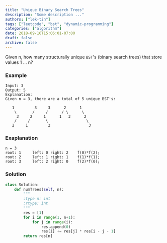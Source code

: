 ```yaml
---
title: "Unique Binary Search Trees"
description: "Some description ..."
authors: ["lek-tin"]
tags: ["leetcode", "bst", "dynamic-programming"]
categories: ["algorithm"]
date: 2018-09-16T15:06:01-07:00
draft: false
archive: false
---
```

Given n, how many structurally unique `BST`'s (binary search trees) that store values 1 ... n?

### Example
```
Input: 3
Output: 5
Explanation:
Given n = 3, there are a total of 5 unique BST's:

   1         3     3      2      1
    \       /     /      / \      \
     3     2     1      1   3      2
    /     /       \                 \
   2     1         2                 3
```
### Exaplanation
```
n = 3
root: 1     left: 0 right: 2    f(0)*f(2);
root: 2     left: 1 right: 1    f(1)*f(1);
root: 3     left: 2 right: 0    f(2)*f(0);
```
### Solution
```python
class Solution:
    def numTrees(self, n):
        """
        :type n: int
        :rtype: int
        """
        res = [1]
        for i in range(1, n+1):
            for j in range(i):
                res.append(0)
                res[i] += res[j] * res[i - j - 1]
        return res[n]
```